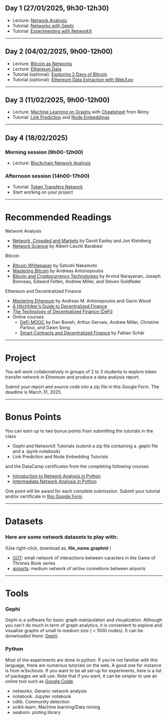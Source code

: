 ## Day 1 (27/01/2025, 9h30-12h30)

* Lecture: [Network Analysis](http://cazabetremy.fr/Teaching/bitcoinClass/2024/Graphs_aggregatedFTD.pdf)
* Tutorial: [Networks with Gephi](http://cazabetremy.fr/Teaching/bitcoinClass/2024/gephi2-parts.pdf)
* Tutorial: [Experimenting with NetworkX](https://drive.google.com/file/d/16_hN3-RWD8lvCiOfe1ma-5uLMygDi82b/view?usp=drive_link)

-------

## Day 2 (04/02/2025, 9h00-12h00)

* Lecture: [Bitcoin as Networks](http://cazabetremy.fr/Teaching/bitcoinClass/2024/Bitcoin-asNetwork.pdf)
* Lecture: [Ethereum Data](https://docs.google.com/presentation/d/1zOKYXPFIa_htrU6R8YCPlkf5uHAdg-lFlympTea43-k/edit#slide=id.g238ed9a6a62_0_4)
* Tutorial (optional): [Exploring 2 Days of Bitcoin](https://github.com/Yquetzal/Bitcoin-Datathon/blob/main/Entity_network_101.ipynb)
* Tutorial (optional): [Ethereum Data Extraction with Web3.py](https://colab.research.google.com/drive/18RLdpl-7VGv_CtpbaDuUygB_ocHAL2gh?usp=sharing)

-------

## Day 3 (11/02/2025, 9h00-12h00)

* Lecture: [Machine Learning on Graphs](http://cazabetremy.fr/Teaching/bitcoinClass/2022/MLonGraphs.pdf) with [Cheatsheet](http://cazabetremy.fr/Teaching/CN/CheatSheetsOLD/MachineLearning.pdf) from Rémy
* Tutorial: [Link Prediction](https://drive.google.com/file/d/1Ay_eE5c-HGopePe-ZI7TBRl4rXisqMX6/view?usp=sharing) and [Node Embeddings](https://drive.google.com/file/d/1XOsVi_dc9Oe8cOJEj9FD8cHKYGwKALuc/view?usp=sharing)

-------

## Day 4 (18/02/2025)

### Morning session (9h00-12h00)
* Lecture: [Blockchain Network Analysis](https://docs.google.com/presentation/d/1A2fnsLLS51kJgxB7K9xmniu3HcF8c8xRzQGvZj8LMlE/edit?usp=sharing)

### Afternoon session (14h00-17h00)
* Tutorial: [Token Transfers Network](https://colab.research.google.com/drive/1uSukXTBnKr28v0_N8Ey-quYh-FPBO_WQ?usp=sharing)
* Start working on your project

------
# Recommended Readings

Network Analysis
* [Network, Crowded and Markets](https://www.cs.cornell.edu/home/kleinber/networks-book/) by David Easley and Jon Kleinberg
* [Network Science](http://networksciencebook.com/) by Albert-László Barabási

Bitcoin
* [Bitcoin Whitepaper](https://bitcoin.org/bitcoin.pdf) by Satoshi Nakamoto
* [Mastering Bitcoin](https://github.com/bitcoinbook/bitcoinbook) by Andreas Antonopoulos
* [Bitcoin and Cryptocurrency Technologies](https://bitcoinbook.cs.princeton.edu/) by Arvind Narayanan, Joseph Bonneau, Edward Felten, Andrew Miller, and Steven Goldfeder

Ethereum and Decentralized Finance
* [Mastering Ethereum](https://github.com/ethereumbook/ethereumbook) by Andreas M. Antonopoulos and Gavin Wood 
* [A Hitchhiker’s Guide to Decentralized Finance](https://www.blockchain-polytechnique.com/wp-content/uploads/2022/12/Outllok-A-Hitchhiker-s-guide-to-decentralized-finance-Blockchain-at-Polytechnique.pdf)
* [The Technology of Decentralized Finance (DeFi)](https://www.bis.org/publ/work1066.pdf)
* Online courses
    * [DeFi MOOC](https://defi-learning.org/f22) by Dan Boneh, Arthur Gervais, Andrew Miller, Christine Parlour, and Dawn Song
    * [Smart Contracts and Decentralized Finance](https://www.youtube.com/watch?v=Pl__61wF_4w&list=PLoVRRjQbqYFyV6DQtoNlCbnp3QrvSITPi) by Fabian Schär

------
# Project

You will work collaboratively in groups of 2 to 3 students to explore token transfer network in Ethereum and produce a data analysis report.

Submit your report and source code into a zip file in this Google Form. The deadline is March 31, 2025.

------
# Bonus Points

You can earn up to two bonus points from submitting the tutorials in the class

* Gephi and NetworkX Tutorials (submit a zip file containing a .gephi file and a .ipynb notebook)
* Link Prediction and Node Embedding Tutorials

and the DataCamp certificates from the completing following courses

* [Introduction to Network Analysis in Python](https://www.datacamp.com/courses/introduction-to-network-analysis-in-python)
* [Intermediate Network Analysis in Python](https://www.datacamp.com/courses/intermediate-network-analysis-in-python)

One point will be award for each complete submission. Submit your tutorial and/or certificate in [this Google Form](https://docs.google.com/forms/d/e/1FAIpQLSeBp60fLjV0go3HJ2OLmprn_7QP8BzoANvp8z4PNi-EfVAArQ/viewform?usp=dialog)

------
# Datasets
### Here are some network datasets to play with:

(Use right-click, download as, **file_name.graphml** )

* [GOT](http://cazabetremy.fr/Teaching/CN2021/dataset/GOT.graphml): small network of interactions between caracters in the Game of Thrones Book series
* [airports](http://cazabetremy.fr/Teaching/CN2021/dataset/airportsAndCoord.graphml): medium network of airline connetions between airports

------
# Tools
### Gephi
Gephi is a software for basic graph manipulation and visualization. Although you can't do much in term of graph analytics, it is convenient to explore and visualize graphs of small to medium size ( < 1000 nodes). 
It can be donwloaded there: [Gephi](http://gephi.org). 

### Python
Most of the experiments are done in python. If you're not familiar with this language, there are numerous tutorials on the web. A good one for instance is from w3schools. If you want to be all set-up for experiments, here is a list of packages we will use. Note that if you want, it can be simpler to use an online tool such as [Google Colab](https://colab.research.google.com)
* networkx. Generic network analysis
* notebook. Jupyter notebook
* cdlib. Community detection
* scikit-learn. Machine learning/Data mining
* seaborn. ploting library